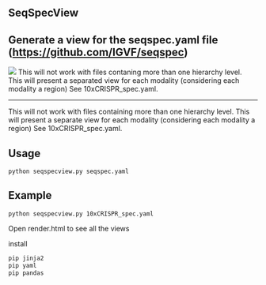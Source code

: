 ## SeqSpecView
Generate a view for the seqspec.yaml file  (https://github.com/IGVF/seqspec)
---
<image src='seqspecview.png'>
This will not work with files contaning more than one hierarchy level.
This will present a separated view for each modality (considering each modality a region) See 10xCRISPR_spec.yaml.

---
This will not work with files containing more than one hierarchy level.
This will present a separate view for each modality (considering each modality a region) See 10xCRISPR_spec.yaml.


## Usage
```
python seqspecview.py seqspec.yaml
```


## Example
```
python seqspecview.py 10xCRISPR_spec.yaml
```
Open render.html to see all the views  

install

```python
pip jinja2
pip yaml
pip pandas
```
